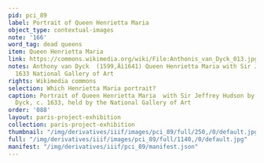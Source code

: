 ```yaml
---
pid: pci_89
label: Portrait of Queen Henrietta Maria
object_type: contextual-images
note: '166'
word_tag: dead queens
item: Queen Henrietta Maria
link: https://commons.wikimedia.org/wiki/File:Anthonis_van_Dyck_013.jpg
notes: Anthony van Dyck  (1599‚Äì1641) Queen Henrietta Maria with Sir Jeffrey Hudson
  1633 National Gallery of Art
rights: Wikimedia commons
selection: Which Henrietta Maria portrait?
caption: Portrait of Queen Henrietta Maria  with Sir Jeffrey Hudson by Anthony van
  Dyck, c. 1633, held by the National Gallery of Art
order: '088'
layout: paris-project-exhibition
collection: paris-project-exhibition
thumbnail: "/img/derivatives/iiif/images/pci_89/full/250,/0/default.jpg"
full: "/img/derivatives/iiif/images/pci_89/full/1140,/0/default.jpg"
manifest: "/img/derivatives/iiif/pci_89/manifest.json"
---
```

